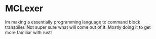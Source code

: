 # MCLexer

Im making a essentially programming language to command block transpiler. Not super sure what will come out of it. Mostly doing it to get more familiar with rust!
